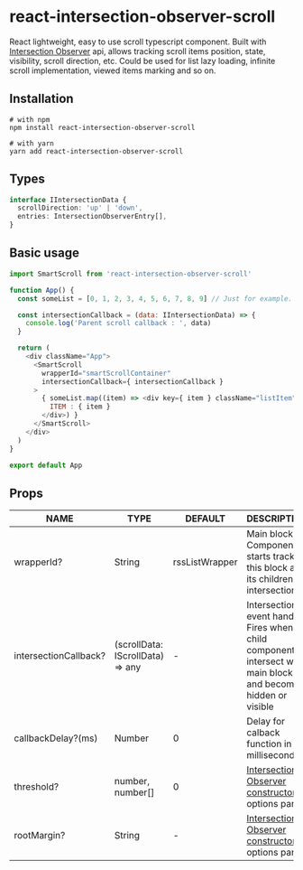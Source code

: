 # react-intersection-observer-scroll

React lightweight, easy to use scroll typescript component. Built with [Intersection Observer](https://developer.mozilla.org/en-US/docs/Web/API/IntersectionObserver) api, allows tracking scroll items position, state, visibility, scroll direction, etc. Could be used for list lazy loading, infinite scroll implementation, viewed items marking and so on.

## Installation
```shell
# with npm
npm install react-intersection-observer-scroll
```
```shell
# with yarn
yarn add react-intersection-observer-scroll
```


## Types
```typescript
interface IIntersectionData {
  scrollDirection: 'up' | 'down',
  entries: IntersectionObserverEntry[],
}
```

## Basic usage
```javascript
import SmartScroll from 'react-intersection-observer-scroll'

function App() {
  const someList = [0, 1, 2, 3, 4, 5, 6, 7, 8, 9] // Just for example. You can wrap any content you want

  const intersectionCallback = (data: IIntersectionData) => {
    console.log('Parent scroll callback : ', data)
  }

  return (
    <div className="App">
      <SmartScroll
        wrapperId="smartScrollContainer"
        intersectionCallback={ intersectionCallback }
      >
        { someList.map((item) => <div key={ item } className="listItem" data-index={ item }>
          ITEM : { item }
        </div>) }
      </SmartScroll>
    </div>
  )
}

export default App
```

## Props
| NAME                  | TYPE                              | DEFAULT          | DESCRIPTION |
|-----------------------|-----------------------------------|------------------|-------------------------------|
| wrapperId?            | String                            | rssListWrapper   | Main block id. Component starts tracking this block and its children for intersections           |
| intersectionCallback? | (scrollData: IScrollData) => any  | -                | Intersection event handler. Fires when child component intersect with main block and becomes hidden or visible   |
| callbackDelay?(ms)    | Number                            | 0                | Delay for calback function in milliseconds     |
| threshold?            | number, number[]                  | 0                | [Intersection Observer constructor](https://developer.mozilla.org/en-US/docs/Web/API/IntersectionObserver/IntersectionObserver) options param |
| rootMargin?           | String                            | -                | [Intersection Observer constructor](https://developer.mozilla.org/en-US/docs/Web/API/IntersectionObserver/IntersectionObserver) options param |

